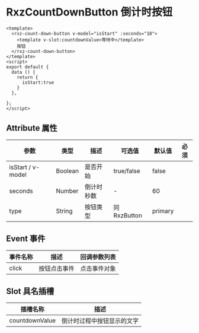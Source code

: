 # RxzCountDownButton 倒计时按钮

```
<template>
  <rxz-count-down-button v-model="isStart" :seconds="10">
    <template v-slot:countdownValue>等待中</template>
    按钮
  </rxz-count-down-button>
</template>
<script>
export default {
  data () {
    return {
      isStart:true
    }
  },

};
</script>
```

## Attribute 属性

| 参数              | 类型    | 描述       | 可选值      | 默认值  | 必须 |
| ----------------- | ------- | ---------- | ----------- | ------- | ---- |
| isStart / v-model | Boolean | 是否开始   | true/false  | false   |      |
| seconds           | Number  | 倒计时秒数 | -           | 60      |      |
| type              | String  | 按钮类型   | 同RxzButton | primary |      |

## Event 事件

| 事件名称 | 描述         | 回调参数列表 |
| -------- | ------------ | ------------ |
| click    | 按钮点击事件 | 点击事件对象 |

## Slot 具名插槽

| 插槽名称       | 描述                       |
| -------------- | -------------------------- |
| countdownValue | 倒计时过程中按钮显示的文字 |

